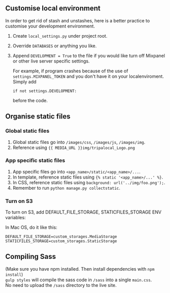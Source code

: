 ## Customise local environment
In order to get rid of stash and unstashes, here is a better practice to customise your development environment.

1. Create `local_settings.py` under project root.
2. Override `DATABASES` or anything you like.
3. Append `DEVELOPMENT = True` to the file if you would like turn off Mixpanel or other live server specific settings.

	For example, if program crashes because of the use of `settings.MIXPANEL_TOKEN` and you don't have it on your localenviroment. Simply add

	`if not settings.DEVELOPMENT:`

	before the code.

## Organise static files

### Global static files
1. Global static files go into `/images/css`, `/images/js`, `/images/img`.
2. Reference using `{{ MEDIA_URL }}img/tripalocal_Logo.png`

### App specific static files
1. App specific files go into `<app_name>/static/<app_name>/...`.
2. In template, reference static files using `{% static '<app_name>/...' %}`.
3. In CSS, reference static files using `background: url('../img/foo.png');`.
4. Remember to run `python manage.py collectstatic`.

### Turn on S3
To turn on S3, add DEFAULT_FILE_STORAGE, STATICFILES_STORAGE ENV variables:

In Mac OS, do it like this:

`DEFAULT_FILE_STORAGE=custom_storages.MediaStorage`
`STATICFILES_STORAGE=custom_storages.StaticStorage`

## Compiling Sass  
(Make sure you have npm installed. Then install dependencies with `npm install`)  
`gulp styles` will compile the sass code in `/sass` into a single `main.css`.  
No need to upload the `/sass` directory to the live site.

